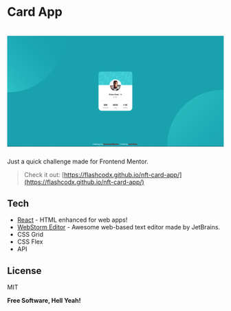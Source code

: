 # Card App
# ![preview](src/images/screenshot.png)

Just a quick challenge made for Frontend Mentor.

> Check it out:  [https://flashcodx.github.io/nft-card-app/](https://flashcodx.github.io/nft-card-app/)


## Tech
* [React] - HTML enhanced for web apps!
* [WebStorm Editor] - Awesome web-based text editor made by JetBrains.
* CSS Grid
* CSS Flex
* API


License
----
MIT

**Free Software, Hell Yeah!**

[React]: <https://reactjs.org/>
[WebStorm Editor]: <https://www.jetbrains.com/webstorm/r>